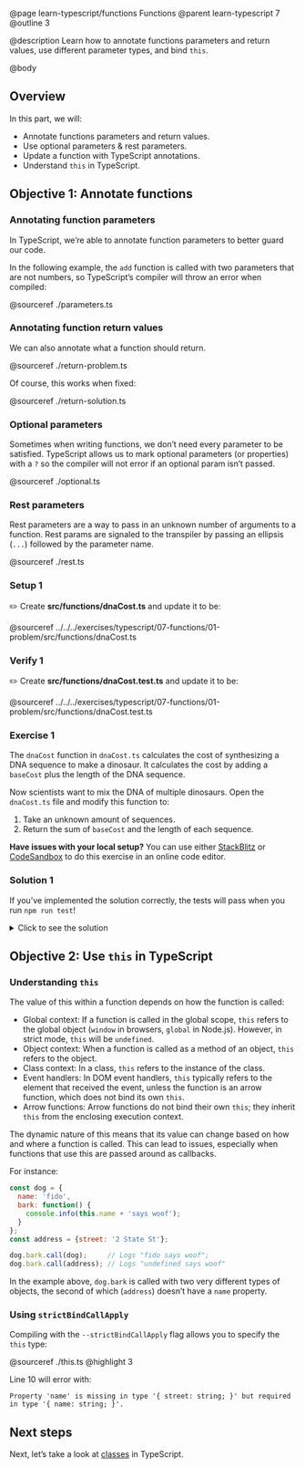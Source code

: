 @page learn-typescript/functions Functions
@parent learn-typescript 7
@outline 3

@description Learn how to annotate functions parameters and return values, use different parameter types, and bind `this`.

@body

## Overview

In this part, we will:

- Annotate functions parameters and return values.
- Use optional parameters & rest parameters.
- Update a function with TypeScript annotations.
- Understand `this` in TypeScript.

## Objective 1: Annotate functions

### Annotating function parameters

In TypeScript, we’re able to annotate function parameters to better guard our code.

In the following example, the `add` function is called with two parameters that are not numbers, so TypeScript’s compiler will throw an error when compiled:

@sourceref ./parameters.ts

### Annotating function return values

We can also annotate what a function should return.

@sourceref ./return-problem.ts

Of course, this works when fixed:

@sourceref ./return-solution.ts

### Optional parameters

Sometimes when writing functions, we don’t need every parameter to be satisfied. TypeScript allows us to mark optional parameters (or properties) with a ``?`` so the compiler will not error if an optional param isn’t passed.

@sourceref ./optional.ts

### Rest parameters

Rest parameters are a way to pass in an unknown number of arguments to a function. Rest params are signaled to the transpiler by passing an ellipsis (`...`) followed by the parameter name.

@sourceref ./rest.ts

### Setup 1

✏️ Create **src/functions/dnaCost.ts** and update it to be:

@sourceref ../../../exercises/typescript/07-functions/01-problem/src/functions/dnaCost.ts

### Verify 1

✏️ Create **src/functions/dnaCost.test.ts** and update it to be:

@sourceref ../../../exercises/typescript/07-functions/01-problem/src/functions/dnaCost.test.ts

### Exercise 1

The `dnaCost` function in `dnaCost.ts` calculates the cost of synthesizing
a DNA sequence to make a dinosaur. It calculates the cost by adding a `baseCost` plus
the length of the DNA sequence.

Now scientists want to mix the DNA of multiple dinosaurs.
Open the `dnaCost.ts` file and modify this function to:
1. Take an unknown amount of sequences.
2. Return the sum of `baseCost` and the length of each sequence.

<strong>Have issues with your local setup?</strong> You can use either [StackBlitz](https://stackblitz.com/fork/github/bitovi/academy/tree/main/exercises/typescript/07-functions/01-problem?file=src/functions/dnaCost.ts) or [CodeSandbox](https://codesandbox.io/p/devbox/github/bitovi/academy/tree/main/exercises/typescript/07-functions/01-problem?file=src/functions/dnaCost.ts) to do this exercise in an online code editor.

### Solution 1

If you’ve implemented the solution correctly, the tests will pass when you run `npm run test`!

<details>
<summary>Click to see the solution</summary>

✏️ Update `dnaCost.ts` to add each sequence to the
base cost.  This solution uses [Array.prototype.reduce](https://developer.mozilla.org/en-US/docs/Web/JavaScript/Reference/Global_Objects/Array/reduce):

@diff ./../../../exercises/typescript/07-functions/01-problem/src/functions/dnaCost.ts ./../../../exercises/typescript/07-functions/01-solution/src/functions/dnaCost.ts only

You’ll notice that specifying a return type is not necessary.  This is
because TypeScript can infer the return value from the arguments.

The following is another
valid solution:

@diff ./../../../exercises/typescript/07-functions/01-problem/src/functions/dnaCost.ts ./../../../exercises/typescript/07-functions/01-solution/src/functions/dnaCost2.ts only

<strong>Have issues with your local setup?</strong> See the solution in [StackBlitz](https://stackblitz.com/fork/github/bitovi/academy/tree/main/exercises/typescript/07-functions/01-solution?file=src/functions/dnaCost.ts) or [CodeSandbox](https://codesandbox.io/p/devbox/github/bitovi/academy/tree/main/exercises/typescript/07-functions/01-solution?file=src/functions/dnaCost.ts).

</details>

## Objective 2: Use `this` in TypeScript

### Understanding `this`

The value of this within a function depends on how the function is called:

- Global context: If a function is called in the global scope, `this` refers to the global object (`window` in browsers, `global` in Node.js). However, in strict mode, `this` will be `undefined`.
- Object context: When a function is called as a method of an object, `this` refers to the object.
- Class context: In a class, `this` refers to the instance of the class.
- Event handlers: In DOM event handlers, `this` typically refers to the element that received the event, unless the function is an arrow function, which does not bind its own `this`.
- Arrow functions: Arrow functions do not bind their own `this`; they inherit `this` from the enclosing execution context.

The dynamic nature of this means that its value can change based on how and where a function is called. This can lead to issues, especially when functions that use this are passed around as callbacks.

For instance:

```js
const dog = {
  name: 'fido',
  bark: function() {
    console.info(this.name + 'says woof');
  }
};
const address = {street: '2 State St'};

dog.bark.call(dog);     // Logs "fido says woof";
dog.bark.call(address); // Logs "undefined says woof"
```

In the example above, `dog.bark` is called with two very different types of objects, the second of which (`address`) doesn’t have a `name` property.

### Using `strictBindCallApply`

Compiling with the `--strictBindCallApply` flag allows you to
specify the `this` type:

@sourceref ./this.ts
@highlight 3

Line 10 will error with:

```
Property 'name' is missing in type '{ street: string; }' but required in type '{ name: string; }'.
```

## Next steps

Next, let’s take a look at [classes](./classes.html) in TypeScript.
